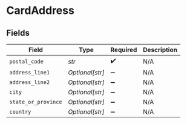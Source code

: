 # CardAddress


## Fields

| Field               | Type                | Required            | Description         |
| ------------------- | ------------------- | ------------------- | ------------------- |
| `postal_code`       | *str*               | :heavy_check_mark:  | N/A                 |
| `address_line1`     | *Optional[str]*     | :heavy_minus_sign:  | N/A                 |
| `address_line2`     | *Optional[str]*     | :heavy_minus_sign:  | N/A                 |
| `city`              | *Optional[str]*     | :heavy_minus_sign:  | N/A                 |
| `state_or_province` | *Optional[str]*     | :heavy_minus_sign:  | N/A                 |
| `country`           | *Optional[str]*     | :heavy_minus_sign:  | N/A                 |